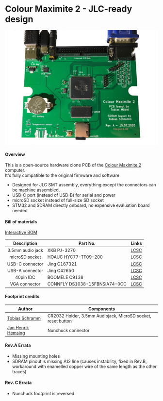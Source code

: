 Colour Maximite 2 - JLC-ready design
=============================
![PCB](gerbers/RevA/RevAPCB.jpg)

#### Overview

This is a open-source hardware clone PCB of the [Colour Maximite 2](https://geoffg.net/maximite.html) computer.  
It's fully compatible to the original firmware and software.  

- Designed for JLC SMT assembly, everything except the connectors can be machine assembled.  
- USB-C port (instead of USB-B) for serial and power  
- microSD socket instead of full-size SD socket  
- STM32 and SDRAM directly onboard, no expensive evaluation board needed  

#### Bill of materials

[Interactive BOM](https://tbspace.de/content/downloads/ibom_cmm2_revb.html)

| Description | Part No.  | Links  |
| :-------:|-------------| -----:|
| 3.5mm audio jack | XKB PJ-3270 | [LCSC](https://lcsc.com/product-detail/Audio-Video-Connectors_XKB-Connectivity-PJ-3270_C381134.html) |
| microSD socket | HOAUC HYC77-TF09-200 | [LCSC](https://lcsc.com/product-detail/Card-Sockets-Connectors_HOAUC-HYC77-TF09-200_C341092.html)  |
| USB-C connector | Jing C167321 | [LCSC](https://lcsc.com/product-detail/USB-Connectors_Jing-Extension-of-the-Electronic-Co-C167321_C167321.html)  |
| USB-A connector | Jing C42650 | [LCSC](https://lcsc.com/product-detail/USB-Connectors_Jing-Extension-of-the-Electronic-Co-C42650_C42650.html)  |
| 40pin IDC | BOOMELE C9138 | [LCSC](https://lcsc.com/product-detail/IDC-Connectors_BOOMELE-Boom-Precision-Elec-C9138_C9138.html)  |
| VGA connector | CONNFLY DS1038-15FBNSiA74-0CC | [LCSC](https://lcsc.com/product-detail/D-Sub-Connectors_CONNFLY-Elec-DS1038-15FBNSiA74-0CC_C75754.html)  |

#### Footprint credits
| Author | Components  |
| ----- |-------|
| [Tobias Schramm](https://github.com/TobleMiner) | CR2032 Holder, 3.5mm Audiojack, MicroSD socket, reset button |
| [Jan Henrik Hemsing](https://github.com/Jan--Henrik) | Nunchuck connector |

#### Rev.A Errata
- Missing mounting holes
- SDRAM pinout is missing A12 line 
(causes instability, fixed in Rev.B, workaround with enamelled copper wire of the same length as the other traces)

#### Rev. C Errata
- Nunchuck footprint is reversed
